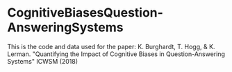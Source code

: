 # CognitiveBiasesQuestion-AnsweringSystems

This is the code and data used for the paper: 
K. Burghardt, T. Hogg, & K. Lerman. "Quantifying the Impact of Cognitive Biases in Question-Answering Systems" ICWSM (2018)
